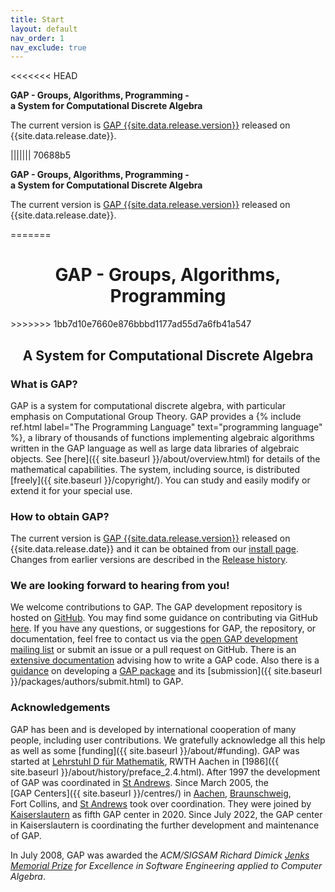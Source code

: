 ```yaml
---
title: Start
layout: default
nav_order: 1
nav_exclude: true
---
```


<<<<<<< HEAD
<p class="bigcenter">
  <strong>GAP - Groups, Algorithms, Programming -<br />
  a System for Computational Discrete Algebra</strong>
</p>

<p class="center">
The current version is 
<a href="install/">GAP&nbsp;{{site.data.release.version}}</a>
released on {{site.data.release.date}}.
</p>
||||||| 70688b5
<p class="bigcenter">
  <strong>GAP - Groups, Algorithms, Programming -<br />
  a System for Computational Discrete Algebra</strong>
</p>

<p class="center">
The current version is 
<a href="Install/">GAP&nbsp;{{site.data.release.version}}</a>
released on {{site.data.release.date}}.
</p>
=======
<h1 style="text-align:center;">GAP - Groups, Algorithms, Programming</h1>
>>>>>>> 1bb7d10e7660e876bbbd1177ad55d7a6fb41a547

<h2 style="text-align:center;">A System for Computational Discrete Algebra</h2>

### What is GAP?

GAP is a system for computational discrete algebra, with particular
emphasis on Computational Group Theory.
GAP provides a {% include ref.html label="The Programming Language"
text="programming language" %}, a library of thousands of functions
implementing algebraic algorithms written in the GAP language as well as
large data libraries of
algebraic objects. See
[here]({{ site.baseurl }}/about/overview.html) for details of the mathematical capabilities.
The system, including source, is distributed
[freely]({{ site.baseurl }}/copyright/).
You can study and easily modify or extend it for your special use.


### How to obtain GAP?


The current version is
[GAP {{site.data.release.version}}](Install/) released on {{site.data.release.date}}
and it can be obtained from our [install page](Install/).
Changes from earlier versions are described in the
[Release history](https://github.com/gap-system/gap/blob/master/CHANGES.md).


### We are looking forward to hearing from you!

We welcome contributions to GAP. The GAP development repository is
hosted on [GitHub](https://github.com/gap-system/gap). You may find some
guidance on contributing via GitHub
[here](https://github.com/gap-system/gap/blob/master/CONTRIBUTING.md).
If you have any questions, or suggestions for GAP, the repository, or
documentation, feel free to contact us via the [open GAP development
mailing list](https://lists.uni-kl.de/gap/info/gap) or
submit an issue or a pull request on GitHub.
There is an [extensive documentation](Doc/doc.html) advising how to
write a GAP code. Also there is a
[guidance](https://gap-packages.github.io/example/) on
developing a [GAP package](packages) and its
[submission]({{ site.baseurl }}/packages/authors/submit.html) to GAP.


### Acknowledgements

GAP has been and is developed by international cooperation of many people,
including user contributions. We gratefully acknowledge all this help as
well as some
[funding]({{ site.baseurl }}/about/#funding). GAP was
started at [Lehrstuhl D für
Mathematik](https://www.math.rwth-aachen.de/LDFM/), RWTH Aachen in
[1986]({{ site.baseurl }}/about/history/preface_2.4.html).
After 1997
the development of GAP was coordinated in [St
Andrews](https://www-circa.mcs.st-and.ac.uk/). Since March 2005, the
[GAP Centers]({{ site.baseurl }}/centres/) in
[Aachen](https://www.math.rwth-aachen.de/LDFM/),
[Braunschweig](https://www.tu-braunschweig.de/iaa/),
Fort Collins,
and [St Andrews](https://www-circa.mcs.st-and.ac.uk/) took over coordination.
They were joined by [Kaiserslautern](https://math.rptu.de/ags/agag/)
as fifth GAP center in 2020.
Since July 2022, the GAP center in Kaiserslautern is coordinating the
further development and maintenance of GAP.

In July 2008, GAP was awarded the *ACM/SIGSAM Richard Dimick [Jenks
Memorial Prize](https://www.sigsam.org/awards/jenks/index.html) for
Excellence in Software Engineering applied to Computer Algebra*.